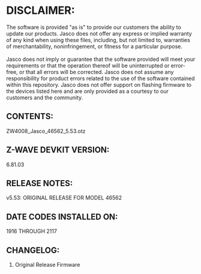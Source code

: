 # DISCLAIMER:
The software is provided "as is" to provide our customers the ability to update our products. Jasco does not offer any express or implied warranty of any kind when using these files, including, but not limited to, warranties of merchantability, noninfringement, or fitness for a particular purpose.<br>
<br>
Jasco does not imply or guarantee that the software provided will meet your requirements or that the operation thereof will be uninterrupted or error-free, or that all errors will be corrected. Jasco does not assume any responsibility for product errors related to the use of the software contained within this repository. Jasco does not offer support on flashing firmware to the devices listed here and are only provided as a courtesy to our customers and the community.

## CONTENTS:
ZW4008_Jasco_46562_5.53.otz

## Z-WAVE DEVKIT VERSION:
6.81.03

## RELEASE NOTES:
v5.53: ORIGINAL RELEASE FOR MODEL 46562

## DATE CODES INSTALLED ON:
1916 THROUGH 2117

## CHANGELOG:
1. Original Release Firmware